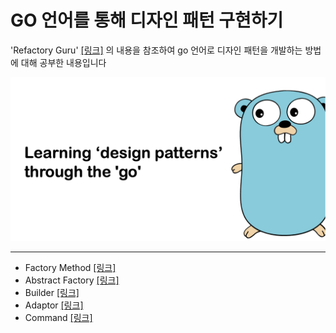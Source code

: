 # GO 언어를 통해 디자인 패턴 구현하기


'Refactory Guru' [[링크]](https://refactoring.guru/ko/design-patterns/abstract-factory) 의 내용을 참조하여 go 언어로 디자인 패턴을 개발하는 방법에 대해 공부한 내용입니다

![designPattern](go_degin_pattern.png)

-----
* Factory Method [[링크]](./factory/readme.md)
* Abstract Factory [[링크]](./abstractFactory/readme.md)
* Builder [[링크]](./builder/README.md)
* Adaptor [[링크]](./adaptor/README.md)
* Command [[링크]](./command/README.md.md)